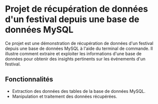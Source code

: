 # Projet de récupération de données d'un festival depuis une base de données MySQL

Ce projet est une démonstration de récupération de données d'un festival depuis une base de données MySQL à l'aide du terminal de commande. Il illustre comment extraire et exploiter les informations d'une base de données pour obtenir des insights pertinents sur les événements d'un festival.

## Fonctionnalités

- Extraction des données des tables de la base de données MySQL.
- Manipulation et traitement des données récupérées.
